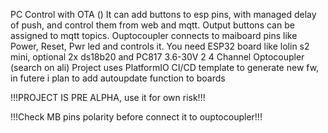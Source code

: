PC Control with OTA ()
It can add buttons to esp pins, with managed delay of push, and control them from web and mqtt. Output buttons can be assigned to mqtt topics. 
Ouptocoupler connects to maiboard pins like Power, Reset, Pwr led and controls it.
You need ESP32 board like lolin s2 mini, optional 2x ds18b20 and PC817 3.6-30V 2 4 Channel Optocoupler (search on ali)
Project uses PlatformIO CI/CD template to generate new fw, in futere i plan to add autoupdate function to boards

!!!PROJECT IS PRE ALPHA, use it for own risk!!!

!!!Check MB pins polarity before connect it to ouptocoupler!!!
